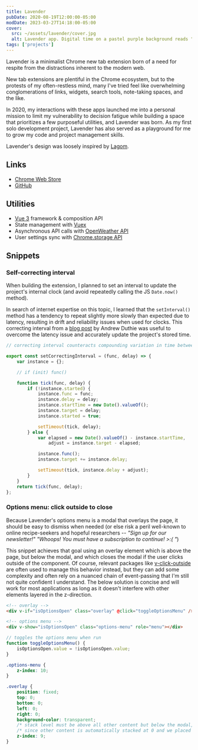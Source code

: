 ```yaml
---
title: Lavender
pubDate: 2020-08-19T12:00:00-05:00
modDate: 2023-03-27T14:18:00-05:00
cover:
  src: ~/assets/lavender/cover.jpg
  alt: Lavender app. Digital time on a pastel purple background reads "10:31 in the evening". Below are the date and weather ("70 / pouring") with a small raincloud icon. The app is atop a dark background with illustrated lavender plants, moon and stars.
tags: ['projects']
---
```


Lavender is a minimalist Chrome new tab extension born of a need for respite from the distractions inherent to the modern web.

New tab extensions are plentiful in the Chrome ecosystem, but to the protests of my often-restless mind, many I've tried feel like overwhelming conglomerations of links, widgets, search tools, note-taking spaces, and the like.

In 2020, my interactions with these apps launched me into a personal mission to limit my vulnerability to decision fatigue while building a space that prioritizes a few purposeful utilities, and Lavender was born. As my first solo development project, Lavender has also served as a playground for me to grow my code and project management skills.

Lavender's design was loosely inspired by [Lagom](http://lagom.io).

## Links

- [Chrome Web Store](https://chrome.google.com/webstore/detail/lavender-new-tab/ffobepdbanoiodmfimpmanafepclokbc)
- [GitHub](https://github.com/fvrests/lavender)

## Utilities

- [Vue 3](https://vuejs.org) framework & composition API
- State management with [Vuex](https://vuex.vuejs.org)
- Asynchronous API calls with [OpenWeather API](https://openweathermap.org/)
- User settings sync with [Chrome.storage API](https://developer.chrome.com/docs/extensions/reference/storage/)

## Snippets

### Self-correcting interval

When building the extension, I planned to set an interval to update the project's internal clock (and avoid repeatedly calling the JS `Date.now()` method).

In search of internet expertise on this topic, I learned that the `setInterval()` method has a tendency to repeat slightly more slowly than expected due to latency, resulting in drift and reliability issues when used for clocks. This correcting interval from a [blog post](https://andrewduthie.com/2013/12/31/creating-a-self-correcting-alternative-to-javascripts-setinterval/) by Andrew Duthie was useful to overcome the latency issue and accurately update the project's stored time.

```js
// correcting interval counteracts compounding variation in time between ticks that would occur using setInterval

export const setCorrectingInterval = (func, delay) => {
	var instance = {};

	// if (init) func()

	function tick(func, delay) {
		if (!instance.started) {
			instance.func = func;
			instance.delay = delay;
			instance.startTime = new Date().valueOf();
			instance.target = delay;
			instance.started = true;

			setTimeout(tick, delay);
		} else {
			var elapsed = new Date().valueOf() - instance.startTime,
				adjust = instance.target - elapsed;

			instance.func();
			instance.target += instance.delay;

			setTimeout(tick, instance.delay + adjust);
		}
	}
	return tick(func, delay);
};
```

### Options menu: click outside to close

Because Lavender's options menu is a modal that overlays the page, it should be easy to dismiss when needed (or else risk a peril well-known to online recipe-seekers and hopeful researchers -- <i>"Sign up for our newsletter!"</i> <i>"Whoops! You must have a subscription to continue! >:( "</i>)

This snippet achieves that goal using an overlay element which is above the page, but below the modal, and which closes the modal if the user clicks outside of the component. Of course, relevant packages like [v-click-outside](https://www.npmjs.com/package/v-click-outside) are often used to manage this behavior instead, but they can add some complexity and often rely on a nuanced chain of event-passing that I'm still not quite confident I understand. The below solution is concise and will work for most applications as long as it doesn't interfere with other elements layered in the z-direction.

```html
<!-- overlay -->
<div v-if="isOptionsOpen" class="overlay" @click="toggleOptionsMenu" />

<!-- options menu -->
<div v-show="isOptionsOpen" class="options-menu" role="menu"></div>
```

```js
// toggles the options menu when run
function toggleOptionsMenu() {
	isOptionsOpen.value = !isOptionsOpen.value;
}
```

```css
.options-menu {
	z-index: 10;
}

.overlay {
	position: fixed;
	top: 0;
	bottom: 0;
	left: 0;
	right: 0;
	background-color: transparent;
	/* stack level must be above all other content but below the modal, so that clicking anywhere outside the modal will target overlay and call the function. */
	/* since other content is automatically stacked at 0 and we placed the options-menu modal at 10, an index of 9 will place the overlay between them to create the desired behavior.*/
	z-index: 9;
}
```
